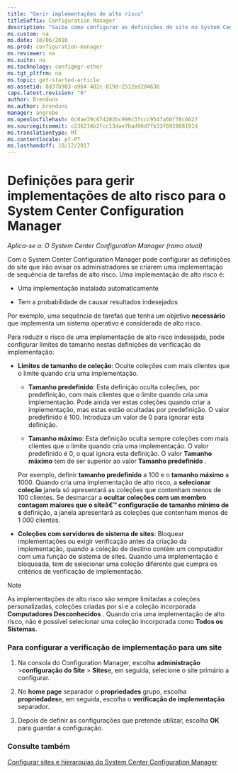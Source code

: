 ```yaml
---
title: "Gerir implementações de alto risco"
titleSuffix: Configuration Manager
description: "Saiba como configurar as definições do site no System Center Configuration Manager, para o avisar admins se criarem uma implementação de alto risco."
ms.custom: na
ms.date: 10/06/2016
ms.prod: configuration-manager
ms.reviewer: na
ms.suite: na
ms.technology: configmgr-other
ms.tgt_pltfrm: na
ms.topic: get-started-article
ms.assetid: 8d37b983-a964-402c-819d-2512ed2d463b
caps.latest.revision: "6"
author: Brenduns
ms.author: brenduns
manager: angrobe
ms.openlocfilehash: 6c0ae39c674202bc999c3fccc9547a60ff8c6627
ms.sourcegitcommit: c236214b2fcc13dae7bad96d7fb33f692868191d
ms.translationtype: MT
ms.contentlocale: pt-PT
ms.lasthandoff: 10/12/2017
---
```

# <a name="settings-to-manage-high-risk-deployments-for-system-center-configuration-manager"></a>Definições para gerir implementações de alto risco para o System Center Configuration Manager

*Aplica-se a: O System Center Configuration Manager (ramo atual)*


Com o System Center Configuration Manager pode configurar as definições do site que irão avisar os administradores se criarem uma implementação de sequência de tarefas de alto risco. Uma implementação de alto risco é:  

-   Uma implementação instalada automaticamente  

-   Tem a probabilidade de causar resultados indesejados  

 Por exemplo, uma sequência de tarefas que tenha um objetivo **necessário** que implementa um sistema operativo é considerada de alto risco.  

 Para reduzir o risco de uma implementação de alto risco indesejada, pode configurar limites de tamanho nestas definições de verificação de implementação:  

-   **Limites de tamanho de coleção**: Oculte coleções com mais clientes que o limite quando cria uma implementação.  

    -   **Tamanho predefinido**: Esta definição oculta coleções, por predefinição, com mais clientes que o limite quando cria uma implementação. Pode ainda ver estas coleções quando criar a implementação, mas estas estão ocultadas por predefinição. O valor predefinido é 100. Introduza um valor de 0 para ignorar esta definição.  

    -   **Tamanho máximo**: Esta definição oculta sempre coleções com mais clientes que o limite quando cria uma implementação. O valor predefinido é 0, o qual ignora esta definição. O valor **Tamanho máximo** tem de ser superior ao valor **Tamanho predefinido** .  

     Por exemplo, definir **tamanho predefinido** a 100 e o **tamanho máximo** a 1000. Quando cria uma implementação de alto risco, a **selecionar coleção** janela só apresentará as coleções que contenham menos de 100 clientes. Se desmarcar a **ocultar coleções com um membro contagem maiores que o siteâ€™ configuração de tamanho mínimo de s** definição, a janela apresentará as coleções que contenham menos de 1 000 clientes.  

-   **Coleções com servidores de sistema de sites**: Bloquear implementações ou exigir verificação antes da criação da implementação, quando a coleção de destino contém um computador com uma função de sistema de sites. Quando uma implementação é bloqueada, tem de selecionar uma coleção diferente que cumpra os critérios de verificação de implementação.  

> [!NOTE]  
>  As implementações de alto risco são sempre limitadas a coleções personalizadas, coleções criadas por si e a coleção incorporada **Computadores Desconhecidos** . Quando cria uma implementação de alto risco, não é possível selecionar uma coleção incorporada como **Todos os Sistemas**.  

### <a name="to-configure-deployment-verification-for-a-site"></a>Para configurar a verificação de implementação para um site  

1.  Na consola do Configuration Manager, escolha **administração** >**configuração do Site** > **Sites**e, em seguida, selecione o site primário a configurar.  

2.  No **home page** separador o **propriedades** grupo, escolha **propriedades**e, em seguida, escolha o **verificação de implementação** separador.  

3.  Depois de definir as configurações que pretende utilizar, escolha **OK** para guardar a configuração.  

### <a name="see-also"></a>Consulte também  
 [Configurar sites e hierarquias do System Center Configuration Manager](../../core/servers/deploy/configure/configure-sites-and-hierarchies.md)
